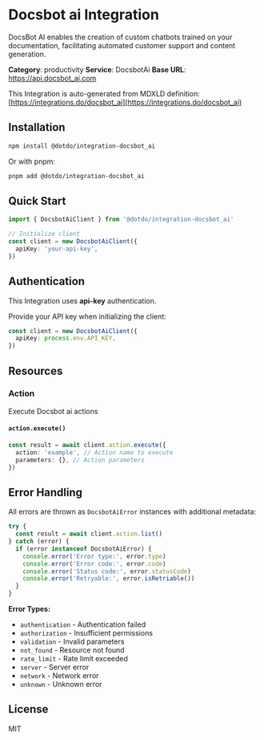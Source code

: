 # Docsbot ai Integration

DocsBot AI enables the creation of custom chatbots trained on your documentation, facilitating automated customer support and content generation.

**Category**: productivity
**Service**: DocsbotAi
**Base URL**: https://api.docsbot_ai.com

This Integration is auto-generated from MDXLD definition: [https://integrations.do/docsbot_ai](https://integrations.do/docsbot_ai)

## Installation

```bash
npm install @dotdo/integration-docsbot_ai
```

Or with pnpm:

```bash
pnpm add @dotdo/integration-docsbot_ai
```

## Quick Start

```typescript
import { DocsbotAiClient } from '@dotdo/integration-docsbot_ai'

// Initialize client
const client = new DocsbotAiClient({
  apiKey: 'your-api-key',
})
```

## Authentication

This Integration uses **api-key** authentication.

Provide your API key when initializing the client:

```typescript
const client = new DocsbotAiClient({
  apiKey: process.env.API_KEY,
})
```

## Resources

### Action

Execute Docsbot ai actions

#### `action.execute()`

```typescript
const result = await client.action.execute({
  action: 'example', // Action name to execute
  parameters: {}, // Action parameters
})
```

## Error Handling

All errors are thrown as `DocsbotAiError` instances with additional metadata:

```typescript
try {
  const result = await client.action.list()
} catch (error) {
  if (error instanceof DocsbotAiError) {
    console.error('Error type:', error.type)
    console.error('Error code:', error.code)
    console.error('Status code:', error.statusCode)
    console.error('Retryable:', error.isRetriable())
  }
}
```

**Error Types:**

- `authentication` - Authentication failed
- `authorization` - Insufficient permissions
- `validation` - Invalid parameters
- `not_found` - Resource not found
- `rate_limit` - Rate limit exceeded
- `server` - Server error
- `network` - Network error
- `unknown` - Unknown error

## License

MIT
